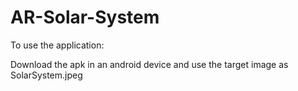# AR-Solar-System

To use the application:

Download the apk in an android device and use the target image as SolarSystem.jpeg
